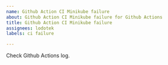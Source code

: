 ```yaml
---
name: Github Action CI Minikube failure
about: Github Action CI Minikube failure for Github Actions
title: Github Action CI Minikube failure
assignees: lodotek
labels: ci failure

---
```

Check Github Actions log.
